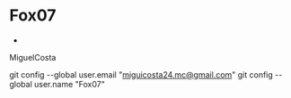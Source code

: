 # Fox07
+
MiguelCosta

  git config --global user.email "miguicosta24.mc@gmail.com"
  git config --global user.name "Fox07"
